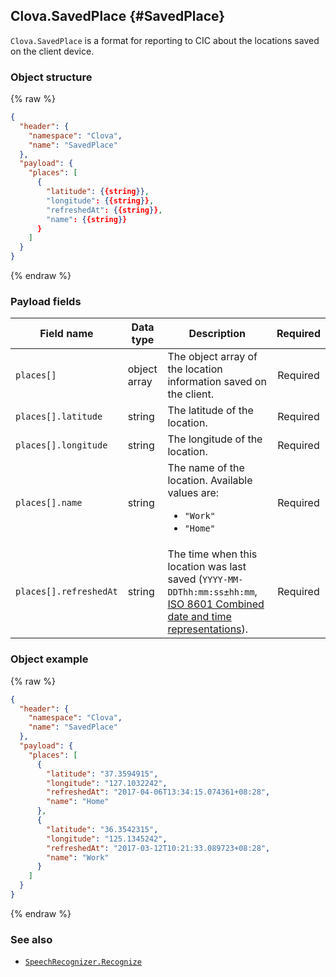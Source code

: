 ## Clova.SavedPlace {#SavedPlace}
`Clova.SavedPlace` is a format for reporting to CIC about the locations saved on the client device.

### Object structure
{% raw %}
```json
{
  "header": {
    "namespace": "Clova",
    "name": "SavedPlace"
  },
  "payload": {
    "places": [
      {
        "latitude": {{string}},
        "longitude": {{string}},
        "refreshedAt": {{string}},
        "name": {{string}}
      }
    ]
  }
}
```
{% endraw %}

### Payload fields

| Field name       | Data type    | Description                     | Required |
|---------------|---------|-----------------------------|:---------:|
| `places[]`             | object array | The object array of the location information saved on the client.                                          | Required |
| `places[].latitude`    | string       | The latitude of the location.                                                                          | Required |
| `places[].longitude`   | string       | The longitude of the location.                                                                          | Required |
| `places[].name`        | string       | The name of the location. Available values are: <ul><li><code>"Work"</code></li><li><code>"Home"</code></li></ul>       | Required |
| `places[].refreshedAt` | string       | The time when this location was last saved (`YYYY-MM-DDThh:mm:ss±hh:mm`, <a href="https://en.wikipedia.org/wiki/ISO_8601#Combined_date_and_time_representations" target="_blank">ISO 8601 Combined date and time representations</a>).  | Required |


### Object example
{% raw %}
```json
{
  "header": {
    "namespace": "Clova",
    "name": "SavedPlace"
  },
  "payload": {
    "places": [
      {
        "latitude": "37.3594915",
        "longitude": "127.1032242",
        "refreshedAt": "2017-04-06T13:34:15.074361+08:28",
        "name": "Home"
      },
      {
        "latitude": "36.3542315",
        "longitude": "125.1345242",
        "refreshedAt": "2017-03-12T10:21:33.089723+08:28",
        "name": "Work"
      }
    ]
  }
}
```
{% endraw %}

### See also
* [`SpeechRecognizer.Recognize`](/Develop/References/CICInterface/SpeechRecognizer.md#Recognize)
